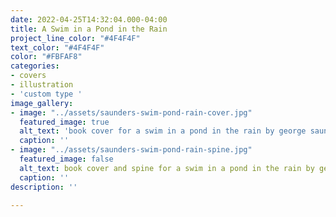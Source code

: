 ```yaml
---
date: 2022-04-25T14:32:04.000-04:00
title: A Swim in a Pond in the Rain
project_line_color: "#4F4F4F"
text_color: "#4F4F4F"
color: "#FBFAF8"
categories:
- covers
- illustration
- 'custom type '
image_gallery:
- image: "../assets/saunders-swim-pond-rain-cover.jpg"
  featured_image: true
  alt_text: 'book cover for a swim in a pond in the rain by george saunders '
  caption: ''
- image: "../assets/saunders-swim-pond-rain-spine.jpg"
  featured_image: false
  alt_text: book cover and spine for a swim in a pond in the rain by george saunders
  caption: ''
description: ''

---
```

